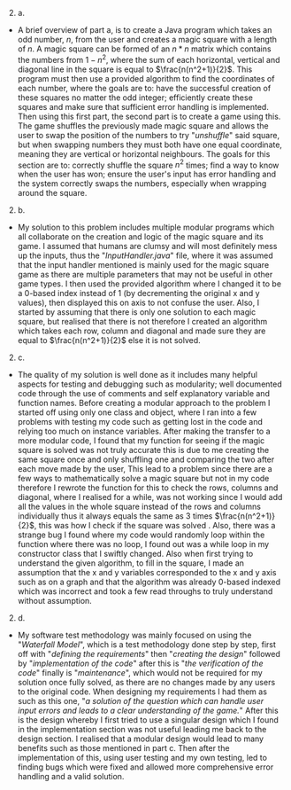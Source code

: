 2. a.
-  A brief overview of part a, is to create a Java program which takes an odd number, $n$,  from the user and creates a magic square with a length of $n$. A magic square can be formed of an $n*n$ matrix which contains the numbers from $1-n^2$, where the sum of each horizontal, vertical and diagonal line in the square is equal to $\frac{n(n^2+1)}{2}$. This program must then use a provided algorithm to find the coordinates of each number, where the goals are to: have the successful creation of these squares no matter the odd integer; efficiently create these squares and make sure that sufficient error handling is implemented. Then using this first part, the second part is to create a game using this. The game shuffles the previously made magic square and allows the user to swap the position of the numbers to try "*unshuffle*" said square, but when swapping numbers they must both have one equal coordinate, meaning they are vertical or horizontal neighbours. The goals for this section are to: correctly shuffle the square $n^2$ times; find a way to know when the user has won; ensure the user's input has error handling and the system correctly swaps the numbers, especially when wrapping around the square.

2. b.
- My solution to this problem includes multiple modular programs which all collaborate on the creation and logic of the magic square and its game. I assumed that humans are clumsy and will most definitely mess up the inputs, thus the "*InputHandler.java*" file, where it was assumed that the input handler mentioned is mainly used for the magic square game as there are multiple parameters that may not be useful in other game types. I then used the provided algorithm where I changed it to be a 0-based index instead of 1 (by decrementing the original x and y values), then displayed this on axis to not confuse the user. Also, I started by assuming that there is only one solution to each magic square, but realised that there is not therefore I created an algorithm which takes each row, column and diagonal and made sure they are equal to $\frac{n(n^2+1)}{2}$ else it is not solved.

2. c.
- The quality of my solution is well done as it includes many helpful aspects for testing and debugging such as modularity; well documented code through the use of comments and self explanatory variable and function names. Before creating a modular approach to the problem I started off using only one class and object, where I ran into a few problems with testing my code such as getting lost in the code and relying too much on instance variables. After making the transfer to a more modular code, I found that my function for seeing if the magic square is solved was not truly accurate this is due to me creating the same square once and only shuffling one and comparing the two after each move made by the user, This lead to a problem since there are a few ways to mathematically solve a magic square but not in my code therefore I rewrote the function for this to check the rows, columns and diagonal, where I realised for a while, was not working since I would add all the values in the whole square instead of the rows and columns individually thus it always equals the same as 3 times $\frac{n(n^2+1)}{2}$, this was how I check if the square was solved . Also, there was a strange bug I found where my code would randomly loop within the function where there was no loop, I found out was a while loop in my constructor class that I swiftly changed. Also when first trying to understand the given algorithm, to fill in the square, I made an assumption that the x and y variables corresponded to the x and y axis such as on a graph and that the algorithm was already 0-based indexed which was incorrect and took a few read throughs to truly understand without assumption.

2. d.
- My software test methodology was mainly focused on using the "*Waterfall Model*", which is a test methodology done step by step, first off with "*defining the requirements*" then "*creating the design*" followed by "*implementation of the code*" after this is "*the verification of the code*" finally is "*maintenance*", which would not be required for my solution once fully solved, as there are no changes made by any users to the original code. When designing my requirements I had them as such as this one,  "*a solution of the question which can handle user input errors and leads to a clear understanding of the game.*" After this is the design whereby I first tried to use a singular design which I found in the implementation section was not useful leading me back to the design section. I realised that a modular design would lead to many benefits such as those mentioned in part c. Then  after the implementation of this, using user testing and my own testing, led to finding bugs which were fixed and allowed more comprehensive error handling and a valid solution. 
